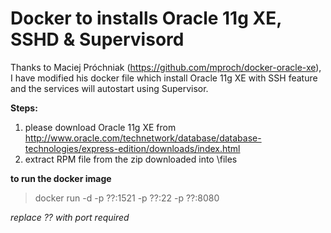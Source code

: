 Docker to installs Oracle 11g XE, SSHD & Supervisord
====================================================

Thanks to Maciej Próchniak (https://github.com/mproch/docker-oracle-xe), I have modified his docker file which install Oracle 11g XE with SSH feature and the services will autostart using Supervisor.


**Steps:**

1. please download Oracle 11g XE from http://www.oracle.com/technetwork/database/database-technologies/express-edition/downloads/index.html
2. extract RPM file from the zip downloaded into  \files


**to run the docker image**

> docker run -d -p  ??:1521 -p  ??:22 -p  ??:8080

*replace ?? with port required*